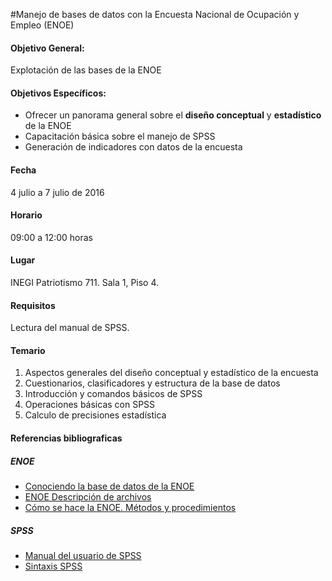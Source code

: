 #Manejo de bases de datos con la Encuesta Nacional de Ocupación y Empleo (ENOE)



#### Objetivo General:

Explotación de las bases de la ENOE


#### Objetivos Específicos:

* Ofrecer un panorama general sobre el **diseño conceptual** y **estadístico** de la ENOE
* Capacitación básica sobre el manejo de SPSS
* Generación de indicadores con datos de la encuesta


#### Fecha

4 julio a 7 julio de 2016


#### Horario

09:00 a 12:00 horas


#### Lugar

INEGI Patriotismo 711. Sala 1, Piso 4.


#### Requisitos

Lectura del manual de SPSS.


#### Temario

1.	Aspectos generales del diseño conceptual y estadístico de la encuesta 
2.	Cuestionarios, clasificadores y estructura de la base de datos
3.	Introducción y comandos básicos de SPSS
4.	Operaciones básicas con SPSS 
5.	Calculo de precisiones estadística




#### Referencias bibliograficas


##### ENOE

- [Conociendo la base de datos de la ENOE](http://www.inegi.org.mx/est/contenidos/espanol/metodologias/ptos_enoe/descripcion_bd/conociendoenoe.pdf) 
- [ENOE Descripción de archivos](http://www.inegi.org.mx/est/contenidos/proyectos/encuestas/hogares/regulares/enoe/doc/fd_c_bas_amp_conapo.pdf)
- [Cómo se hace la ENOE. Métodos y procedimientos](http://www.inegi.org.mx/est/contenidos/espanol/metodologias/enoe/ENOE_como_se_hace_la_ENOE1.pdf)
 
##### SPSS

- [Manual del usuario de SPSS](http://jovenesprofesionales.utalca.cl/docs/estudios/Manual_Basico_SPSS.pdf)
- [Sintaxis SPSS](http://www.uv.es/friasnav/SintaxisSPSS.pdf)

